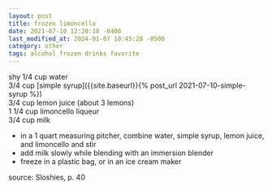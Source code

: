 ```yaml
---
layout: post
title: frozen limoncello
date: 2021-07-10 12:20:18 -0400
last_modified_at: 2024-01-07 10:45:28 -0500
category: other
tags: alcohol frozen drinks favorite
---
```


shy 1/4 cup water  
3/4 cup [simple syrup]({{site.baseurl}}{% post_url 2021-07-10-simple-syrup %})  
3/4 cup lemon juice (about 3 lemons)  
1 1/4 cup limoncello liqueur  
3/4 cup milk  
* in a 1 quart measuring pitcher, combine water, simple syrup, lemon juice, and
  limoncello and stir
* add milk slowly while blending with an immersion blender
* freeze in a plastic bag, or in an ice cream maker

source: Sloshies, p. 40
